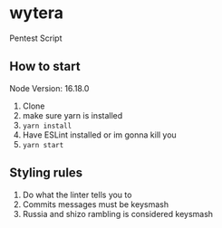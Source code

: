 # wytera
Pentest Script

## How to start

Node Version: 16.18.0

1. Clone
2. make sure yarn is installed
3. `yarn install`
4. Have ESLint installed or im gonna kill you
6. `yarn start`


## Styling rules

1. Do what the linter tells you to
2. Commits messages must be keysmash
3. Russia and shizo rambling is considered keysmash